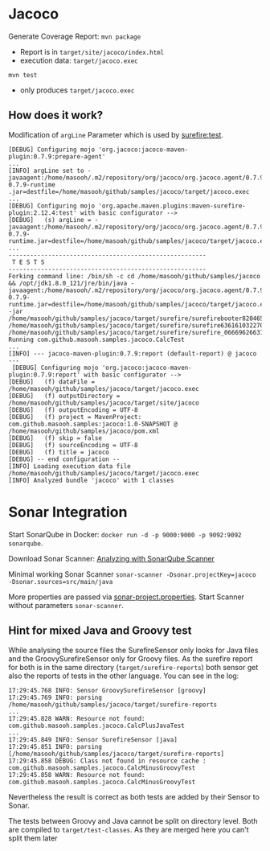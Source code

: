 # Jacoco

Generate Coverage Report: `mvn package`
- Report is in `target/site/jacoco/index.html`
- execution data: `target/jacoco.exec`

`mvn test`
- only produces `target/jacoco.exec`


## How does it work?

Modification of `argLine` Parameter which is used by
[surefire:test](http://maven.apache.org/surefire/maven-surefire-plugin/test-mojo.html).

```
[DEBUG] Configuring mojo 'org.jacoco:jacoco-maven-plugin:0.7.9:prepare-agent'
...
[INFO] argLine set to -javaagent:/home/masooh/.m2/repository/org/jacoco/org.jacoco.agent/0.7.9/org.jacoco.agent-0.7.9-runtime
.jar=destfile=/home/masooh/github/samples/jacoco/target/jacoco.exec
...
[DEBUG] Configuring mojo 'org.apache.maven.plugins:maven-surefire-plugin:2.12.4:test' with basic configurator -->
[DEBUG]   (s) argLine = -javaagent:/home/masooh/.m2/repository/org/jacoco/org.jacoco.agent/0.7.9/org.jacoco.agent-0.7.9-runtime.jar=destfile=/home/masooh/github/samples/jacoco/target/jacoco.exec
...
-------------------------------------------------------
 T E S T S
-------------------------------------------------------
Forking command line: /bin/sh -c cd /home/masooh/github/samples/jacoco && /opt/jdk1.8.0_121/jre/bin/java -javaagent:/home/masooh/.m2/repository/org/jacoco/org.jacoco.agent/0.7.9/org.jacoco.agent-0.7.9-runtime.jar=destfile=/home/masooh/github/samples/jacoco/target/jacoco.exec -jar /home/masooh/github/samples/jacoco/target/surefire/surefirebooter8204652475694082862.jar /home/masooh/github/samples/jacoco/target/surefire/surefire6361610322700484510tmp /home/masooh/github/samples/jacoco/target/surefire/surefire_06669626637539293301tmp
Running com.github.masooh.samples.jacoco.CalcTest
...
[INFO] --- jacoco-maven-plugin:0.7.9:report (default-report) @ jacoco ---
 [DEBUG] Configuring mojo 'org.jacoco:jacoco-maven-plugin:0.7.9:report' with basic configurator -->
[DEBUG]   (f) dataFile = /home/masooh/github/samples/jacoco/target/jacoco.exec
[DEBUG]   (f) outputDirectory = /home/masooh/github/samples/jacoco/target/site/jacoco
[DEBUG]   (f) outputEncoding = UTF-8
[DEBUG]   (f) project = MavenProject: com.github.masooh.samples:jacoco:1.0-SNAPSHOT @ /home/masooh/github/samples/jacoco/pom.xml
[DEBUG]   (f) skip = false
[DEBUG]   (f) sourceEncoding = UTF-8
[DEBUG]   (f) title = jacoco
[DEBUG] -- end configuration --
[INFO] Loading execution data file /home/masooh/github/samples/jacoco/target/jacoco.exec
[INFO] Analyzed bundle 'jacoco' with 1 classes

```

# Sonar Integration

Start SonarQube in Docker: `docker run -d -p 9000:9000 -p 9092:9092 sonarqube`.

Download Sonar Scanner: [Analyzing with SonarQube Scanner](https://docs.sonarqube.org/display/SCAN/Analyzing+with+SonarQube+Scanner)

Minimal working Sonar Scanner `sonar-scanner -Dsonar.projectKey=jacoco -Dsonar.sources=src/main/java`

More properties are passed via [sonar-project.properties](sonar-project.properties). Start Scanner without parameters `sonar-scanner`.

## Hint for mixed Java and Groovy test
While analysing the source files the SurefireSensor only looks for Java files and the GroovySurefireSensor only for Groovy
files. As the surefire report for both is in the same directory (`target/surefire-reports`) both sensor get also the reports of
 tests in the other language. You can see in the log:

```
17:29:45.768 INFO: Sensor GroovySurefireSensor [groovy]
17:29:45.769 INFO: parsing /home/masooh/github/samples/jacoco/target/surefire-reports
...
17:29:45.828 WARN: Resource not found: com.github.masooh.samples.jacoco.CalcPlusJavaTest
...
17:29:45.849 INFO: Sensor SurefireSensor [java]
17:29:45.851 INFO: parsing [/home/masooh/github/samples/jacoco/target/surefire-reports]
17:29:45.858 DEBUG: Class not found in resource cache : com.github.masooh.samples.jacoco.CalcMinusGroovyTest
17:29:45.858 WARN: Resource not found: com.github.masooh.samples.jacoco.CalcMinusGroovyTest
```

Nevertheless the result is correct as both tests are added by their Sensor to Sonar.

The tests between Groovy and Java cannot be split on directory level. Both are compiled to `target/test-classes`. As they are
merged here you can't split them later
